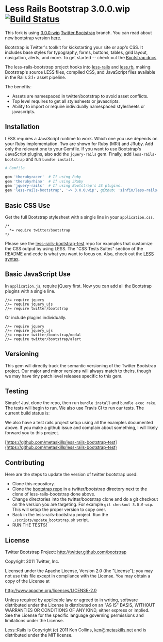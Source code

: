 # Less Rails Bootstrap 3.0.0.wip [![Build Status](https://travis-ci.org/sinfin/less-rails-bootstrap-3.png?branch=master)](https://travis-ci.org/sinfin/less-rails-bootstrap-3)

This fork is using [3.0.0-wip](https://github.com/twitter/bootstrap/tree/3.0.0-wip) [Twitter Bootstrap](https://github.com/twitter/bootstrap) branch. You can read about new bootstrap version [here](https://github.com/twitter/bootstrap/pull/6342).

Bootstrap is Twitter's toolkit for kickstarting your site or app's CSS. It includes base styles for typography, forms, buttons, tables, grid layout, navigation, alerts, and more. To get started -- check out the [Bootstrap docs](http://twitter.github.com/bootstrap).

The less-rails-bootstrap project hooks into [less-rails](http://github.com/metaskills/less-rails) and [less.rb](http://github.com/cowboyd/less.rb), making Bootstrap's source LESS files, compiled CSS, and JavaScript files available in the Rails 3.1+ asset pipeline. 

The benefits:

* Assets are namespaced in twitter/bootstrap to avoid asset conflicts.
* Top level requires to get all stylesheets or javascripts.
* Ability to import or require individually namespaced stylesheets or javascripts.


## Installation

LESS requires a JavaScript runtime to work. Which one you use depends on your Ruby implementation. Two are shown for Ruby (MRI) and JRuby. Add only the relevant one to your Gemfile. If you want to use Bootstrap's JavaScript plugins, also add the `jquery-rails` gem. Finally, add `less-rails-bootstrap` and run `bundle install`.

```ruby
# Gemfile

gem 'therubyracer'  # If using Ruby
gem 'therubyrhino'  # If using JRuby
gem 'jquery-rails'  # If using Bootstrap's JS plugins.
gem 'less-rails-bootstrap', '~> 3.0.0.wip', github: 'sinfin/less-rails-bootstrap-3'
```

## Basic CSS Use

Get the full Bootstrap stylesheet with a single line in your `application.css`.

    /*
      *= require twitter/bootstrap
    */
    

Please see the [less-rails-bootstrap-test](http://github.com/metaskills/less-rails-bootstrap-test) repo for examples that customize the CSS output by using LESS. The "CSS Tests Suites" section of the README and code is what you want to focus on. Also, check out the [LESS syntax](http://lesscss.org/). 

## Basic JavaScript Use

In `application.js`, require jQuery first. Now you can add all the Bootstrap plugins with a single line.

````
//= require jquery
//= require jquery_ujs
//= require twitter/bootstrap
````

Or include plugins individually.

````
//= require jquery
//= require jquery_ujs
//= require twitter/bootstrap/modal
//= require twitter/bootstrap/alert
````


## Versioning

This gem will directly track the semantic versioning of the Twitter Bootstrap project. Our major and minor versions will always match to theirs, though we may have tiny patch level releases specific to this gem.


## Testing

Simple! Just clone the repo, then run `bundle install` and `bundle exec rake`. The tests will begin to run. We also use Travis CI to run our tests. The current build status is:

We also have a test rails project setup using all the examples documented above. If you make a github issue and complain about something, I will likely forward you to this project.

[https://github.com/metaskills/less-rails-bootstrap-test](https://github.com/metaskills/less-rails-bootstrap-test)


## Contributing

Here are the steps to update the version of twitter bootstrap used.

* Clone this repository.
* Clone the [bootstrap repo](https://github.com/twitter/bootstrap) in a twitter/bootstrap directory next to the clone of less-rails-bootstrap done above.
* Change directories into the twitter/bootstrap clone and do a git checkout on the version you are targeting. For example `git checkout 3.0.0-wip`. This will setup the proper version to copy over.
* Back in the less-rails-bootstrap project. Run the `./scripts/update_bootstrap.sh` script.
* RUN THE TESTS!


## License

Twitter Bootstrap Project: http://twitter.github.com/bootstrap

Copyright 2011 Twitter, Inc.

Licensed under the Apache License, Version 2.0 (the "License");
you may not use this file except in compliance with the License.
You may obtain a copy of the License at

http://www.apache.org/licenses/LICENSE-2.0

Unless required by applicable law or agreed to in writing, software
distributed under the License is distributed on an "AS IS" BASIS,
WITHOUT WARRANTIES OR CONDITIONS OF ANY KIND, either express or implied.
See the License for the specific language governing permissions and
limitations under the License.

Less::Rails is Copyright (c) 2011 Ken Collins, <ken@metaskills.net> and is distributed under the MIT license.



